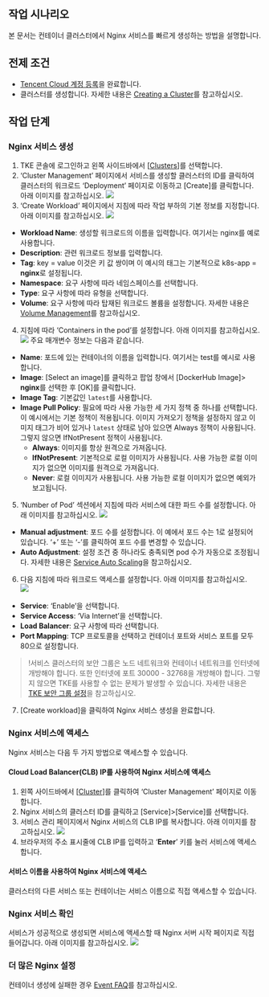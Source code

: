 ## 작업 시나리오
본 문서는 컨테이너 클러스터에서 Nginx 서비스를 빠르게 생성하는 방법을 설명합니다.

## 전제 조건
- [Tencent Cloud 계정 등록](https://intl.cloud.tencent.com/register)을 완료합니다.
-  클러스터를 생성합니다. 자세한 내용은 [Creating a Cluster](https://intl.cloud.tencent.com/document/product/457/30637)를 참고하십시오.

## 작업 단계

### Nginx 서비스 생성
1. TKE 콘솔에 로그인하고 왼쪽 사이드바에서 [[Clusters](https://console.cloud.tencent.com/tke2/cluster)]를 선택합니다.
2. ‘Cluster Management’ 페이지에서 서비스를 생성할 클러스터의 ID를 클릭하여 클러스터의 워크로드 ‘Deployment’ 페이지로 이동하고 [Create]를 클릭합니다. 아래 이미지를 참고하십시오.
![](https://main.qcloudimg.com/raw/036baf23123e7291d5fcfb82a2572e53.png)
3. ‘Create Workload’ 페이지에서 지침에 따라 작업 부하의 기본 정보를 지정합니다. 아래 이미지를 참고하십시오.
![](https://main.qcloudimg.com/raw/a1391e5768e6fd5cfe0e6b3c65417a50.png)
  - **Workload Name**: 생성할 워크로드의 이름을 입력합니다. 여기서는 nginx를 예로 사용합니다.
  -  **Description**: 관련 워크로드 정보를 입력합니다.
  -  **Tag**: key = value 이것은 키 값 쌍이며 이 예시의 태그는 기본적으로 k8s-app = **nginx**로 설정됩니다.
  -  **Namespace**: 요구 사항에 따라 네임스페이스를 선택합니다.
  -  **Type**: 요구 사항에 따라 유형을 선택합니다.
  -   **Volume**: 요구 사항에 따라 탑재된 워크로드 볼륨을 설정합니다. 자세한 내용은 [Volume Management](https://intl.cloud.tencent.com/document/product/457/30678)를 참고하십시오.
4. 지침에 따라 ‘Containers in the pod’를 설정합니다. 아래 이미지를 참고하십시오.
![](https://main.qcloudimg.com/raw/2ec2c7c803ee61a2d218f17df785636e.png)
주요 매개변수 정보는 다음과 같습니다.
  - **Name**: 포드에 있는 컨테이너의 이름을 입력합니다. 여기서는 test를 예시로 사용합니다.
  - **Image**: [Select an image]를 클릭하고 팝업 창에서 [DockerHub Image]> **nginx**를 선택한 후 [OK]를 클릭합니다.
  - **Image Tag**: 기본값인 `latest`를 사용합니다.
  - **Image Pull Policy**: 필요에 따라 사용 가능한 세 가지 정책 중 하나를 선택합니다. 이 예시에서는 기본 정책이 적용됩니다.
    이미지 가져오기 정책을 설정하지 않고 이미지 태그가 비어 있거나 `latest` 상태로 남아 있으면 Always 정책이 사용됩니다. 그렇지 않으면 IfNotPresent 정책이 사용됩니다.
    - **Always**: 이미지를 항상 원격으로 가져옵니다.
    - **IfNotPresent**: 기본적으로 로컬 이미지가 사용됩니다. 사용 가능한 로컬 이미지가 없으면 이미지를 원격으로 가져옵니다.
    - **Never**: 로컬 이미지가 사용됩니다. 사용 가능한 로컬 이미지가 없으면 예외가 보고됩니다.
5. ‘Number of Pod’ 섹션에서 지침에 따라 서비스에 대한 파드 수를 설정합니다. 아래 이미지를 참고하십시오.
![](https://main.qcloudimg.com/raw/51c4971952bbd697ca458a415fd1ce21.png)
 - **Manual adjustment**: 포드 수를 설정합니다. 이 예에서 포드 수는 1로 설정되어 있습니다. ‘+’ 또는 ‘-’를 클릭하여 포드 수를 변경할 수 있습니다.
 - **Auto Adjustment**: 설정 조건 중 하나라도 충족되면 pod 수가 자동으로 조정됩니다. 자세한 내용은 [Service Auto Scaling](https://intl.cloud.tencent.com/document/product/457/32424)을 참고하십시오.
6.   다음 지침에 따라 워크로드 액세스를 설정합니다. 아래 이미지를 참고하십시오.   
![](https://main.qcloudimg.com/raw/aedd2d73ab7e5f79218d8194c9b1c249.png)
 - **Service**: ‘Enable’을 선택합니다.
 - **Service Access**: ‘Via Internet’을 선택합니다.
 - **Load Balancer**: 요구 사항에 따라 선택합니다.
 - **Port Mapping**: TCP 프로토콜을 선택하고 컨테이너 포트와 서비스 포트를 모두 80으로 설정합니다.
 >!서비스 클러스터의 보안 그룹은 노드 네트워크와 컨테이너 네트워크를 인터넷에 개방해야 합니다. 또한 인터넷에 포트 30000 - 32768을 개방해야 합니다. 그렇지 않으면 TKE를 사용할 수 없는 문제가 발생할 수 있습니다. 자세한 내용은 [TKE 보안 그룹 설정](https://intl.cloud.tencent.com/document/product/457/9084)을 참고하십시오.
7. [Create workload]을 클릭하여 Nginx 서비스 생성을 완료합니다.


### Nginx 서비스에 액세스

Nginx 서비스는 다음 두 가지 방법으로 액세스할 수 있습니다.

#### **Cloud Load Balancer(CLB) IP**를 사용하여 Nginx 서비스에 액세스

1. 왼쪽 사이드바에서 [[Cluster](https://console.cloud.tencent.com/tke2/cluster)]를 클릭하여 ‘Cluster Management’ 페이지로 이동합니다.
2. Nginx 서비스의 클러스터 ID를 클릭하고 [Service]>[Service]를 선택합니다.
3. 서비스 관리 페이지에서 Nginx 서비스의 CLB IP를 복사합니다. 아래 이미지를 참고하십시오.
![](https://main.qcloudimg.com/raw/bab54241805b352ae007ece3d130bb4a.png)
4. 브라우저의 주소 표시줄에 CLB IP를 입력하고 ‘**Enter**’ 키를 눌러 서비스에 액세스합니다.

#### 서비스 이름을 사용하여 Nginx 서비스에 액세스

클러스터의 다른 서비스 또는 컨테이너는 서비스 이름으로 직접 액세스할 수 있습니다.

### Nginx 서비스 확인
서비스가 성공적으로 생성되면 서비스에 액세스할 때 Nginx 서버 시작 페이지로 직접 들어갑니다. 아래 이미지를 참고하십시오.
![](https://main.qcloudimg.com/raw/156e6d3b804e6b214ef7600fee4fa9c1.png)

### 더 많은 Nginx 설정
컨테이너 생성에 실패한 경우 [Event FAQ](https://intl.cloud.tencent.com/document/product/457/8187)를 참고하십시오.
